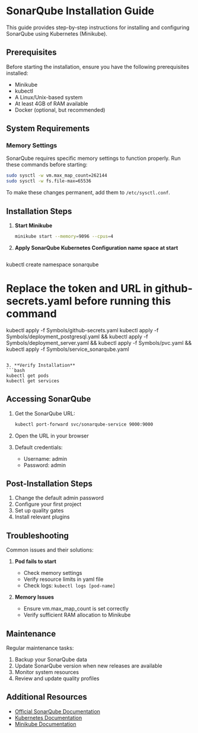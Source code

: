 # SonarQube Installation Guide

This guide provides step-by-step instructions for installing and configuring SonarQube using Kubernetes (Minikube).

## Prerequisites

Before starting the installation, ensure you have the following prerequisites installed:

- Minikube
- kubectl
- A Linux/Unix-based system
- At least 4GB of RAM available
- Docker (optional, but recommended)

## System Requirements

### Memory Settings

SonarQube requires specific memory settings to function properly. Run these commands before starting:

```bash
sudo sysctl -w vm.max_map_count=262144
sudo sysctl -w fs.file-max=65536
```

To make these changes permanent, add them to `/etc/sysctl.conf`.

## Installation Steps

1. **Start Minikube**
   ```bash
   minikube start --memory=9096 --cpus=4
   ```

2. **Apply SonarQube Kubernetes Configuration name space at start**
   ```bash
kubectl create namespace sonarqube
# Replace the token and URL in github-secrets.yaml before running this command
kubectl apply -f Symbols/github-secrets.yaml
kubectl apply -f Symbols/deployment_postgresql.yaml && kubectl apply -f Symbols/deployment_server.yaml && kubectl apply -f Symbols/pvc.yaml && kubectl apply -f Symbols/service_sonarqube.yaml
   ```

3. **Verify Installation**
   ```bash
   kubectl get pods
   kubectl get services
   ```

## Accessing SonarQube

1. Get the SonarQube URL:
   ```bash
   kubectl port-forward svc/sonarqube-service 9000:9000
   ```

2. Open the URL in your browser

3. Default credentials:
   - Username: admin
   - Password: admin

## Post-Installation Steps

1. Change the default admin password
2. Configure your first project
3. Set up quality gates
4. Install relevant plugins

## Troubleshooting

Common issues and their solutions:

1. **Pod fails to start**
   - Check memory settings
   - Verify resource limits in yaml file
   - Check logs: `kubectl logs [pod-name]`

2. **Memory Issues**
   - Ensure vm.max_map_count is set correctly
   - Verify sufficient RAM allocation to Minikube

## Maintenance

Regular maintenance tasks:

1. Backup your SonarQube data
2. Update SonarQube version when new releases are available
3. Monitor system resources
4. Review and update quality profiles

## Additional Resources

- [Official SonarQube Documentation](https://docs.sonarqube.org/)
- [Kubernetes Documentation](https://kubernetes.io/docs/)
- [Minikube Documentation](https://minikube.sigs.k8s.io/docs/)
